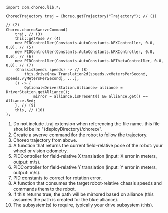 ``` { .java .select }
import com.choreo.lib.*;

ChoreoTrajectory traj = Choreo.getTrajectory("Trajectory"); // (1)

// (2)
Choreo.choreoSwerveCommand(
    traj, // (3)
    this::getPose // (4)
    new PIDController(Constants.AutoConstants.kPXController, 0.0, 0.0), // (5)
    new PIDController(Constants.AutoConstants.kPXController, 0.0, 0.0), // (6)
    new PIDController(Constants.AutoConstants.kPThetaController, 0.0, 0.0), // (7)
    (ChassisSpeeds speeds) -> // (8)
        this.drive(new Translation2d(speeds.vxMetersPerSecond, speeds.vyMetersPerSecond), ...),
    () -> {
        Optional<DriverStation.Alliance> alliance = DriverStation.getAlliance();
            mirror = alliance.isPresent() && alliance.get() == Alliance.Red;
    }, // (9)
    this, // (10)
);
```

1. Do not include .traj extension when referencing the file name. this file should be in: "{deployDirectory}/choreo/".
2. Create a swerve command for the robot to follow the trajectory.
3. Choreo trajectory from above.
4. A function that returns the current field-relative pose of the robot: your wheel or vision odometry.
5. PIDController for field-relative X translation (input: X error in meters, output: m/s).
6. PIDController for field-relative Y translation (input: Y error in meters, output: m/s).
7. PID constants to correct for rotation error.
8. A function that consumes the target robot-relative chassis speeds and commands them to the robot.
9. If this returns true, the path will be mirrored based on alliance (this assumes the path is created for the blue alliance).
10. The subsystem(s) to require, typically your drive subsystem (this).